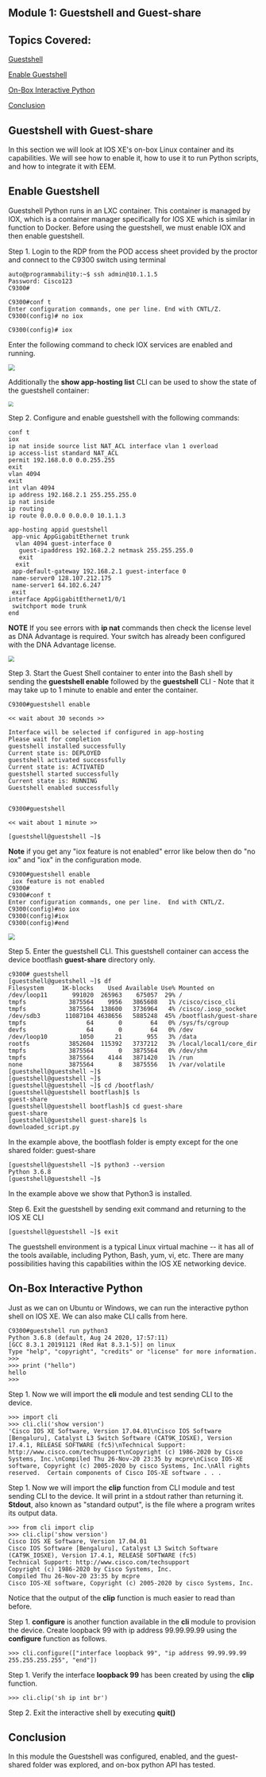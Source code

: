 
## Module 1: Guestshell and Guest-share



## Topics Covered:

[Guestshell](#guestshell-with-guest-share)

[Enable Guestshell](#enable-guestshell)

[On-Box Interactive Python](#On-Box-Interactive-Python)

[Conclusion](#conclusion)



## Guestshell with Guest-share

In this section we will look at IOS XE's on-box Linux container and its capabilities. We will see how to enable it, how to use it to run Python scripts, and how to integrate it with EEM.



## Enable Guestshell

Guestshell Python runs in an LXC container. This container is managed by IOX, which is a container manager specifically for IOS XE which is similar in function to Docker. Before using the guestshell, we must enable IOX and then enable guestshell.

 Step 1.     Login to the RDP from the POD access sheet provided by the proctor and connect to the C9300 switch using terminal

```
auto@programmability:~$ ssh admin@10.1.1.5
Password: Cisco123
C9300# 
```

```
C9300#conf t
Enter configuration commands, one per line. End with CNTL/Z.
C9300(config)# no iox

C9300(config)# iox
```

Enter the following command to check IOX services are enabled and running.

<img src="imgs/showiox.png" style="zoom:80%;" />

Additionally the **show app-hosting list** CLI can be used to show the state of the guestshell container:

<img src="imgs/showapphostinglist.png" style="zoom:65%;" />

 Step 2.     Configure and enable guestshell with the following commands:

```
conf t
iox
ip nat inside source list NAT_ACL interface vlan 1 overload
ip access-list standard NAT_ACL
permit 192.168.0.0 0.0.255.255
exit
vlan 4094
exit
int vlan 4094
ip address 192.168.2.1 255.255.255.0
ip nat inside
ip routing
ip route 0.0.0.0 0.0.0.0 10.1.1.3

app-hosting appid guestshell
 app-vnic AppGigabitEthernet trunk
  vlan 4094 guest-interface 0
   guest-ipaddress 192.168.2.2 netmask 255.255.255.0
   exit
  exit
 app-default-gateway 192.168.2.1 guest-interface 0
 name-server0 128.107.212.175
 name-server1 64.102.6.247
 exit
interface AppGigabitEthernet1/0/1
 switchport mode trunk
end
```

**NOTE** If you see errors with **ip nat** commands then check the license level as DNA Advantage is required. Your switch has already been configured with the DNA Advantage license.

<img src="imgs/enablegs.png" style="zoom:75%;" />

 Step 3.     Start the Guest Shell container to enter into the Bash shell by sending the **guestshell enable** followed by the **guestshell** CLI - Note that it may take up to 1 minute to enable and enter the container.

```
C9300#guestshell enable

<< wait about 30 seconds >>

Interface will be selected if configured in app-hosting
Please wait for completion
guestshell installed successfully
Current state is: DEPLOYED
guestshell activated successfully
Current state is: ACTIVATED
guestshell started successfully
Current state is: RUNNING
Guestshell enabled successfully


C9300#guestshell

<< wait about 1 minute >>

[guestshell@guestshell ~]$
```



**Note** if you get any "iox feature is not enabled" error like below then do "no iox" and "iox" in the configuration mode.

```
C9300#guestshell enable 
 iox feature is not enabled
C9300# 
C9300#conf t
Enter configuration commands, one per line.  End with CNTL/Z.
C9300(config)#no iox
C9300(config)#iox
C9300(config)#end
```

<img src="imgs/enableentergs.png" style="zoom:80%;" />

Step 5. Enter the guestshell CLI. This guestshell container can access the device bootflash **guest-share** directory only.

```
c9300# guestshell
[guestshell@guestshell ~]$ df
Filesystem     1K-blocks    Used Available Use% Mounted on
/dev/loop11       991020  265963    675057  29% /
tmpfs            3875564    9956   3865608   1% /cisco/cisco_cli
tmpfs            3875564  138600   3736964   4% /cisco/.iosp_socket
/dev/sdb3       11087104 4638656   5885248  45% /bootflash/guest-share
tmpfs                 64       0        64   0% /sys/fs/cgroup
devfs                 64       0        64   0% /dev
/dev/loop10         1050      21       955   3% /data
rootfs           3852604  115392   3737212   3% /local/local1/core_dir
tmpfs            3875564       0   3875564   0% /dev/shm
tmpfs            3875564    4144   3871420   1% /run
none             3875564       8   3875556   1% /var/volatile
[guestshell@guestshell ~]$
[guestshell@guestshell ~]$
[guestshell@guestshell ~]$ cd /bootflash/
[guestshell@guestshell bootflash]$ ls
guest-share
[guestshell@guestshell bootflash]$ cd guest-share
guest-share
[guestshell@guestshell guest-share]$ ls
downloaded_script.py
```

In the example above, the bootflash folder is empty except for the one shared folder: guest-share

```
[guestshell@guestshell ~]$ python3 --version
Python 3.6.8
[guestshell@guestshell ~]$
```

In the example above we show that Python3 is installed.

 Step 6.     Exit the guestshell by sending exit command and returning to the IOS XE CLI

```
[guestshell@guestshell ~]$ exit
```

The guestshell environment is a typical Linux virtual machine -- it has all of the tools available, including Python, Bash, yum, vi, etc. There are many possibilities having this capabilities within the IOS XE networking device.

## On-Box Interactive Python

Just as we can on Ubuntu or Windows, we can run the interactive python shell on IOS XE. We can also make CLI calls from here.

```
C9300#guestshell run python3
Python 3.6.8 (default, Aug 24 2020, 17:57:11)
[GCC 8.3.1 20191121 (Red Hat 8.3.1-5)] on linux
Type "help", "copyright", "credits" or "license" for more information.
>>>
>>> print ("hello")
hello
>>>
```

 Step 1.     Now we will import the **cli** module and test sending CLI to the device.

```
>>> import cli
>>> cli.cli('show version')
'Cisco IOS XE Software, Version 17.04.01\nCisco IOS Software [Bengaluru], Catalyst L3 Switch Software (CAT9K_IOSXE), Version 17.4.1, RELEASE SOFTWARE (fc5)\nTechnical Support: http://www.cisco.com/techsupport\nCopyright (c) 1986-2020 by Cisco Systems, Inc.\nCompiled Thu 26-Nov-20 23:35 by mcpre\nCisco IOS-XE software, Copyright (c) 2005-2020 by cisco Systems, Inc.\nAll rights reserved.  Certain components of Cisco IOS-XE software . . .
```

 Step 1.     Now we will import the **clip** function from CLI module and test sending CLI to the device. It will print in a stdout rather than returning it. **Stdout**, also known as "standard output", is the file where a program writes its output data.

```
>>> from cli import clip
>>> cli.clip('show version')
Cisco IOS XE Software, Version 17.04.01
Cisco IOS Software [Bengaluru], Catalyst L3 Switch Software (CAT9K_IOSXE), Version 17.4.1, RELEASE SOFTWARE (fc5)
Technical Support: http://www.cisco.com/techsupport
Copyright (c) 1986-2020 by Cisco Systems, Inc.
Compiled Thu 26-Nov-20 23:35 by mcpre
Cisco IOS-XE software, Copyright (c) 2005-2020 by cisco Systems, Inc.
```

Notice that the output of the **clip** function is much easier to read than before.

 Step 1.     **configure** is another function available in the **cli** module to provision the device. Create loopback 99 with ip address 99.99.99.99 using the **configure** function as follows.

```
>>> cli.configure(["interface loopback 99", "ip address 99.99.99.99 255.255.255.255", "end"])
```

 Step 1.     Verify the interface **loopback 99** has been created by using the **clip** function.

```
>>> cli.clip('sh ip int br')
```

 Step 2.     Exit the interactive shell by executing **quit()**

 

## Conclusion

In this module the Guestshell was configured, enabled, and the guest-shared folder was explored, and on-box python API has tested.
